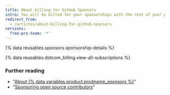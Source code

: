 ```yaml
---
title: About billing for GitHub Sponsors
intro: You will be billed for your sponsorships with the rest of your paid products and features.
redirect_from:
  - /articles/about-billing-for-github-sponsors
versions:
  free-pro-team: '*'
---
```


{% data reusables.sponsors.sponsorship-details %}

{% data reusables.dotcom_billing.view-all-subscriptions %}

### Further reading

- "[About {% data variables.product.prodname_sponsors %}](/articles/about-github-sponsors)"
- "[Sponsoring open source contributors](/github/supporting-the-open-source-community-with-github-sponsors/sponsoring-open-source-contributors)"
